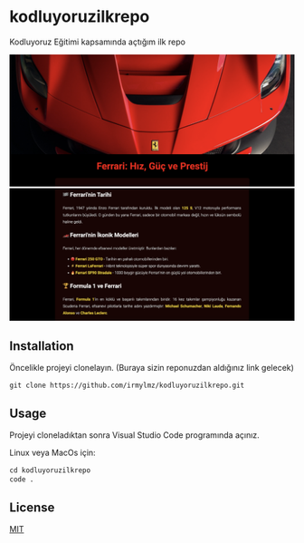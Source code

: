 # kodluyoruzilkrepo
Kodluyoruz Eğitimi kapsamında açtığım ilk repo

![Ferrari Page 1](PageImage.png)
![Ferrari Page 2](PageImage2.png)


## Installation
Öncelikle projeyi clonelayın. (Buraya sizin reponuzdan aldığınız link gelecek)

```
git clone https://github.com/irmylmz/kodluyoruzilkrepo.git
```


## Usage
Projeyi cloneladıktan sonra Visual Studio Code programında açınız.

Linux veya MacOs için:
```
cd kodluyoruzilkrepo
code .
```

## License
[MIT](https://choosealicense.com/licenses/mit/)